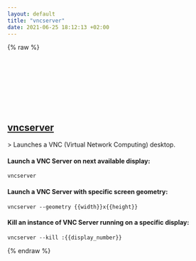 ```yaml
---
layout: default
title: "vncserver"
date: 2021-06-25 18:12:13 +02:00
---
```

{% raw %}
<h2 id="vncserver">
  <a href="/en/linux/vncserver.html">vncserver</a> <a href="#vncserver"><svg class="icon">
    <use href="/assets/images/unicode_sprite.svg#link" />
  </svg></a>
</h2>
> Launches a VNC (Virtual Network Computing) desktop.

#### Launch a VNC Server on next available display:
```shell
vncserver
```
#### Launch a VNC Server with specific screen geometry:
```shell
vncserver --geometry {{width}}x{{height}}
```
#### Kill an instance of VNC Server running on a specific display:
```shell
vncserver --kill :{{display_number}}
```
{% endraw %}